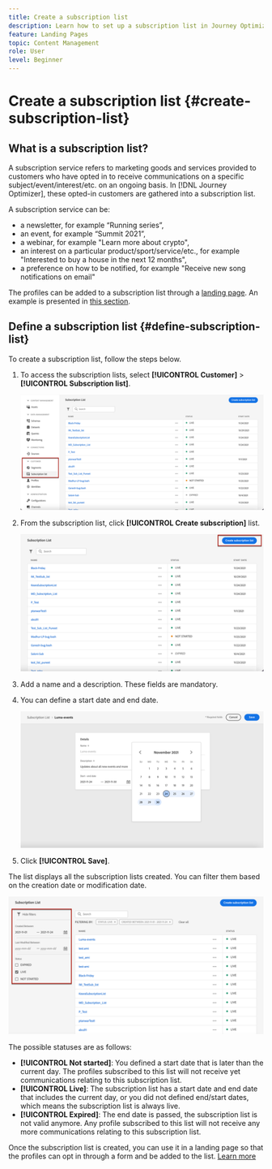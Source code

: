 ```yaml
---
title: Create a subscription list
description: Learn how to set up a subscription list in Journey Optimizer
feature: Landing Pages
topic: Content Management
role: User
level: Beginner
---
```

# Create a subscription list {#create-subscription-list}

## What is a subscription list?

A subscription service refers to marketing goods and services provided to customers who have opted in to receive communications on a specific subject/event/interest/etc. on an ongoing basis. In [!DNL Journey Optimizer], these opted-in customers are gathered into a subscription list.

A subscription service can be:

* a newsletter, for example “Running series”,
* an event, for example “Summit 2021”,
* a webinar, for example "Learn more about crypto",
* an interest on a particular product/sport/service/etc., for example "Interested to buy a house in the next 12 months",
* a preference on how to be notified, for example "Receive new song notifications on email"

The profiles can be added to a subscription list through a [landing page](create-lp.md). An example is presented in [this section](get-started-lp.md#subscription-to-a-service).

## Define a subscription list {#define-subscription-list}

To create a subscription list, follow the steps below.

1. To access the subscription lists, select **[!UICONTROL Customer]** > **[!UICONTROL Subscription list]**.

    ![](../assets/lp_subscription-lists.png)

1. From the subscription list, click **[!UICONTROL Create subscription]** list.

    ![](../assets/lp_create-subscription-list.png)

1. Add a name and a description. These fields are mandatory.

1. You can define a start date and end date.

    ![](../assets/lp_subscription-list-dates.png)

1. Click **[!UICONTROL Save]**.

The list displays all the subscription lists created. You can filter them based on the creation date or modification date.

![](../assets/lp_subscription-filters.png)

The possible statuses are as follows:

* **[!UICONTROL Not started]**: You defined a start date that is later than the current day. The profiles subscribed to this list will not receive yet communications relating to this subscription list.
* **[!UICONTROL Live]**: The subscription list has a start date and end date that includes the current day, or you did not defined end/start dates, which means the subscription list is always live.
* **[!UICONTROL Expired]**: The end date is passed, the subscription list is not valid anymore. Any profile subscribed to this list will not receive any more communications relating to this subscription list.

Once the subscription list is created, you can use it in a landing page so that the profiles can opt in through a form and be added to the list. [Learn more](design-lp.md)


<!--

**Questions**

* Can't see the newly created subscription list in UI because their name included spacing > bug - to follow up (should be fixed for Dec. release)

* How do you handle the different statuses? Live, Not started, Expired? Is it only through start/end dates?

* What does it mean when a subscription list is expired or not started? You can't use it in a LP? And if a user is subscribed to this service, then he won't receive communications any more?

* What else can you currently do with subscription lists apart from attach them to a landing page?

* Can you update the subscription list in a way other than through a LP? Not in UI but with APIs > to follow up with Fred

-->